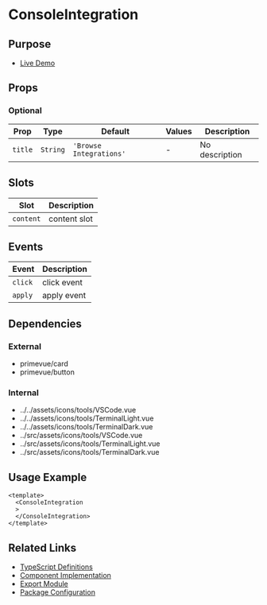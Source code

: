 # ConsoleIntegration

## Purpose

- [Live Demo](https://primevue.org/avatar)

## Props

### Optional
| Prop | Type | Default | Values | Description |
|------|------|---------|--------|-------------|
| `title` | `String` | `'Browse Integrations'` | - | No description |

## Slots

| Slot | Description |
|------|-------------|
| `content` | content slot |

## Events

| Event | Description |
|-------|-------------|
| `click` | click event |
| `apply` | apply event |

## Dependencies

### External
- primevue/card
- primevue/button

### Internal
- ../../assets/icons/tools/VSCode.vue
- ../../assets/icons/tools/TerminalLight.vue
- ../../assets/icons/tools/TerminalDark.vue
- ../src/assets/icons/tools/VSCode.vue
- ../src/assets/icons/tools/TerminalLight.vue
- ../src/assets/icons/tools/TerminalDark.vue

## Usage Example

```vue
<template>
  <ConsoleIntegration
  >
  </ConsoleIntegration>
</template>
```

## Related Links

- [TypeScript Definitions](./ConsoleIntegration.d.ts)
- [Component Implementation](./ConsoleIntegration.vue)
- [Export Module](./consoleintegration.js)
- [Package Configuration](./package.json)
